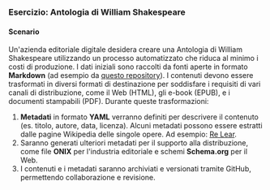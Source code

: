 ### Esercizio:  Antologia di William Shakespeare

#### **Scenario**

Un'azienda editoriale digitale desidera creare una Antologia di William Shakespeare utilizzando un processo automatizzato che riduca al minimo i costi di produzione. I dati iniziali sono raccolti da fonti aperte in formato **Markdown** (ad esempio da [questo repository](https://github.com/mlschmitt/classic-books-markdown/blob/main/William%20Shakespeare/King%20Lear.md)). I contenuti devono essere trasformati in diversi formati di destinazione per soddisfare i requisiti di vari canali di distribuzione, come il Web (HTML), gli e-book (EPUB), e i documenti stampabili (PDF). Durante queste trasformazioni:

1. **Metadati** in formato **YAML** verranno definiti per descrivere il contenuto (es. titolo, autore, data, licenza). Alcuni metadati possono essere estratti dalle pagine Wikipedia delle singole opere. Ad esempio: [Re Lear](https://it.wikipedia.org/wiki/Re_Lear).
2. Saranno generati ulteriori metadati per il supporto alla distribuzione, come file **ONIX** per l'industria editoriale e schemi **Schema.org** per il Web.
3. I contenuti e i metadati saranno archiviati e versionati tramite GitHub, permettendo collaborazione e revisione.
